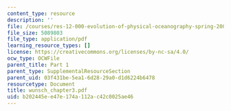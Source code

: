 ```yaml
---
content_type: resource
description: ''
file: /courses/res-12-000-evolution-of-physical-oceanography-spring-2007/b202445ee47e174a112ac42c0025ae46_wunsch_chapter3.pdf
file_size: 5089803
file_type: application/pdf
learning_resource_types: []
license: https://creativecommons.org/licenses/by-nc-sa/4.0/
ocw_type: OCWFile
parent_title: Part 1
parent_type: SupplementalResourceSection
parent_uid: 03f431be-5ea1-6d28-29a0-d1d6224b6478
resourcetype: Document
title: wunsch_chapter3.pdf
uid: b202445e-e47e-174a-112a-c42c0025ae46
---
```

